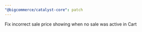 ```yaml
---
"@bigcommerce/catalyst-core": patch
---
```


Fix incorrect sale price showing when no sale was active in Cart
